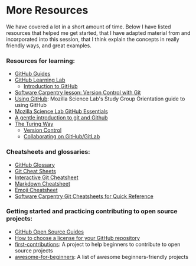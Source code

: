 # More Resources

We have covered a lot in a short amount of time. Below I have listed resources that helped me get started, that I have adapted material from and incorporated into this session, that I think explain the concepts in really friendly ways, and great examples.


### Resources for learning:

- [GitHub Guides](https://guides.github.com/) 
- [GitHub Learning Lab](https://lab.github.com/)
   - [Introduction to GitHub](https://lab.github.com/githubtraining/introduction-to-github)
- [Software Carpentry lesson: Version Control with Git](http://swcarpentry.github.io/git-novice/) 
- [Using GitHub](https://mozillascience.github.io/study-group-orientation/3-using-github.html): Mozilla Science Lab's Study Group Orientation guide to using GitHub
- [Mozilla Science Lab GitHub Essentials](http://joeyklee.github.io/friendly-github-intro/guides/github-essentials/)
- [A gentle introduction to git and Github](https://lgatto.github.io/github-intro/)
- [The Turing Way](https://the-turing-way.netlify.app)
   - [Version Control](https://the-turing-way.netlify.app/reproducible-research/vcs.html)
   - [Collaborating on GitHub/GitLab](https://the-turing-way.netlify.app/collaboration/github-collaboration.html)


### Cheatsheets and glossaries:

- [GitHub Glossary](https://help.github.com/articles/github-glossary/)
- [Git Cheat Sheets](https://github.github.com/training-kit/)
- [Interactive Git Cheatsheet](http://ndpsoftware.com/git-cheatsheet.html)
- [Markdown Cheatsheet](https://github.com/adam-p/markdown-here/wiki/Markdown-Cheatsheet)
- [Emoji Cheatsheet](https://www.webfx.com/tools/emoji-cheat-sheet/)
- [Software Carpentry Git Cheatsheets for Quick Reference](http://swcarpentry.github.io/git-novice/reference.html)


### Getting started and practicing contributing to open source projects:

- [GitHub Open Source Guides](https://opensource.guide/)
- [How to choose a license for your GitHub repository](https://choosealicense.com/)
- [first-contributions](https://github.com/firstcontributions/first-contributions): A project to help beginners to contribute to open source projects
- [awesome-for-beginners](https://github.com/MunGell/awesome-for-beginners): A list of awesome beginners-friendly projects

